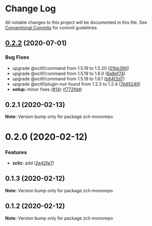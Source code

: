# Change Log

All notable changes to this project will be documented in this file.
See [Conventional Commits](https://conventionalcommits.org) for commit guidelines.

## [0.2.2](https://github.com/zendesk/zcli/compare/v0.2.1...v0.2.2) (2020-07-01)


### Bug Fixes

* upgrade @oclif/command from 1.5.19 to 1.5.20 ([01bb390](https://github.com/zendesk/zcli/commit/01bb3905f0a00f4e91d620730076b16618d78079))
* upgrade @oclif/command from 1.5.19 to 1.6.0 ([6a8ef74](https://github.com/zendesk/zcli/commit/6a8ef74bede9c1917fea0dcc1bc328a42837a5e5))
* upgrade @oclif/command from 1.5.19 to 1.6.1 ([b84f2d7](https://github.com/zendesk/zcli/commit/b84f2d7e21484861987ff1c535ec0f31fdf5e5f7))
* upgrade @oclif/plugin-not-found from 1.2.3 to 1.2.4 ([7b65249](https://github.com/zendesk/zcli/commit/7b65249776e343078e1c5ee93a382e9b5c152476))
* **setup:** minor fixes  ([#14](https://github.com/zendesk/zcli/issues/14)) ([f772fdd](https://github.com/zendesk/zcli/commit/f772fdda3a9c5af9a1f0b0533f4000084c8aa1d2))





## 0.2.1 (2020-02-13)

**Note:** Version bump only for package zcli-monorepo





# 0.2.0 (2020-02-12)


### Features

* **zcliz:** add ([2e42fe7](https://github.com/zendesk/zcli/commit/2e42fe7ebdccc24c79b27f124bc6c7c4b726c773))





## 0.1.3 (2020-02-12)

**Note:** Version bump only for package zcli-monorepo





## 0.1.2 (2020-02-12)

**Note:** Version bump only for package zcli-monorepo
